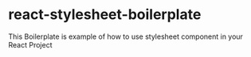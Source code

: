 # react-stylesheet-boilerplate
This Boilerplate is example of how to use stylesheet component in your React Project
